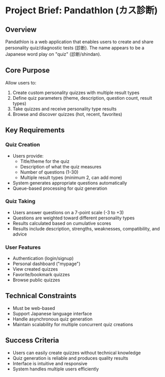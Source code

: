 # Project Brief: Pandathlon (カス診断)

## Overview

Pandathlon is a web application that enables users to create and share personality quiz/diagnostic tests (診断). The name appears to be a Japanese word play on "quiz" (診断/shindan).

## Core Purpose

Allow users to:

1. Create custom personality quizzes with multiple result types
2. Define quiz parameters (theme, description, question count, result types)
3. Take quizzes and receive personality type results
4. Browse and discover quizzes (hot, recent, favorites)

## Key Requirements

### Quiz Creation

- Users provide:
  - Title/theme for the quiz
  - Description of what the quiz measures
  - Number of questions (1-30)
  - Multiple result types (minimum 2, can add more)
- System generates appropriate questions automatically
- Queue-based processing for quiz generation

### Quiz Taking

- Users answer questions on a 7-point scale (-3 to +3)
- Questions are weighted toward different personality types
- Results calculated based on cumulative scores
- Results include description, strengths, weaknesses, compatibility, and advice

### User Features

- Authentication (login/signup)
- Personal dashboard ("mypage")
- View created quizzes
- Favorite/bookmark quizzes
- Browse public quizzes

## Technical Constraints

- Must be web-based
- Support Japanese language interface
- Handle asynchronous quiz generation
- Maintain scalability for multiple concurrent quiz creations

## Success Criteria

- Users can easily create quizzes without technical knowledge
- Quiz generation is reliable and produces quality results
- Interface is intuitive and responsive
- System handles multiple users efficiently
